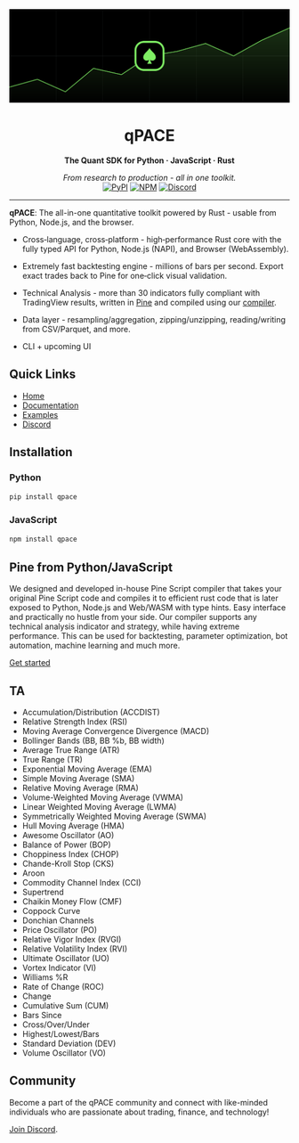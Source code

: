 <div align="center">
  <img src="static/banner.svg" alt="qPACE banner" />
  <h1>qPACE</h1>
  <p><strong>The Quant SDK for Python&nbsp;·&nbsp;JavaScript&nbsp;·&nbsp;Rust</strong></p>
  <em>From research to production - all in one toolkit.</em>
  <br/>
  <a href="https://pypi.org/project/qpace/"><img src="https://img.shields.io/pypi/v/qpace?color=blue&label=pypi" alt="PyPI"></a>
  <a href="https://www.npmjs.com/package/qpace"><img src="https://img.shields.io/npm/v/qpace?color=red&label=npm" alt="NPM"></a>
  <a href="https://qpace.dev/discord"><img src="https://discordapp.com/api/guilds/1238782377229160498/widget.png?style=shield" alt="Discord"></a>
  <br/>
</div>

  <!-- <a href="https://qpace.dev/discord"><img src="https://cdn.nersent.com/public/badges/discord.svg" alt="Discord"></a> -->
<!-- <iframe src="https://discord.com/widget?id=1238782377229160498&theme=dark" width="350" height="500" allowtransparency="true" frameborder="0" sandbox="allow-popups allow-popups-to-escape-sandbox allow-same-origin allow-scripts"></iframe> -->
---

**qPACE**: The all-in-one quantitative toolkit powered by Rust - usable from Python, Node.js, and the browser.

- Cross‑language, cross‑platform - high‑performance Rust core with the fully typed API for Python, Node.js (NAPI), and Browser (WebAssembly).

- Extremely fast backtesting engine - millions of bars per second. Export exact trades back to Pine for one‑click visual validation.

- Technical Analysis - more than 30 indicators fully compliant with TradingView results, written in [Pine](/content/ta.pine) and compiled using our [compiler](#pine-from-pythonjavascript).

- Data layer - resampling/aggregation, zipping/unzipping, reading/writing from CSV/Parquet, and more.

- CLI + upcoming UI

## Quick Links

- [Home](https://qpace.dev)
- [Documentation](/DOCS.md)
- [Examples](/https://github.com/nersent/qpace-examples)
- [Discord](https://qpace.dev/discord)

## Installation

### Python

```bash
pip install qpace
```

### JavaScript

```bash
npm install qpace
```

## Pine from Python/JavaScript

We designed and developed in-house Pine Script compiler that takes your original Pine Script code and compiles it to efficient rust code that is later exposed to Python, Node.js and Web/WASM with type hints. Easy interface and practically no hustle from your side. Our compiler supports any technical analysis indicator and strategy, while having extreme performance. This can be used for backtesting, parameter optimization, bot automation, machine learning and much more.

[Get started](https://qpace.dev)

## TA

- Accumulation/Distribution (ACCDIST)
- Relative Strength Index (RSI)
- Moving Average Convergence Divergence (MACD)
- Bollinger Bands (BB, BB %b, BB width)
- Average True Range (ATR)
- True Range (TR)
- Exponential Moving Average (EMA)
- Simple Moving Average (SMA)
- Relative Moving Average (RMA)
- Volume-Weighted Moving Average (VWMA)
- Linear Weighted Moving Average (LWMA)
- Symmetrically Weighted Moving Average (SWMA)
- Hull Moving Average (HMA)
- Awesome Oscillator (AO)
- Balance of Power (BOP)
- Choppiness Index (CHOP)
- Chande-Kroll Stop (CKS)
- Aroon
- Commodity Channel Index (CCI)
- Supertrend
- Chaikin Money Flow (CMF)
- Coppock Curve
- Donchian Channels
- Price Oscillator (PO)
- Relative Vigor Index (RVGI)
- Relative Volatility Index (RVI)
- Ultimate Oscillator (UO)
- Vortex Indicator (VI)
- Williams %R
- Rate of Change (ROC)
- Change
- Cumulative Sum (CUM)
- Bars Since
- Cross/Over/Under
- Highest/Lowest/Bars
- Standard Deviation (DEV)
- Volume Oscillator (VO)

## Community

Become a part of the qPACE community and connect with like-minded individuals who are passionate about trading, finance, and technology!

[Join Discord](https://qpace.dev/discord).
